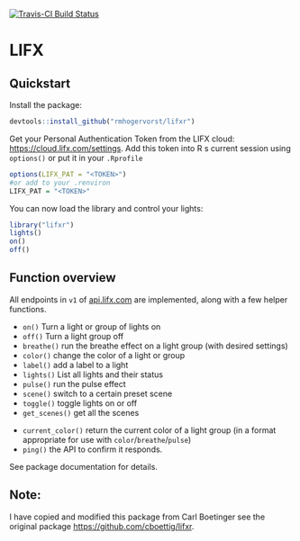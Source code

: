 <!-- README.md is generated from README.Rmd. Please edit that file -->
[![Travis-CI Build Status](https://travis-ci.org/RMHogervorst/lifxr.svg?branch=master)](https://travis-ci.org/RMHogervorst/lifxr)

LIFX
====

Quickstart
----------

Install the package:

``` r
devtools::install_github("rmhogervorst/lifxr")
```

Get your Personal Authentication Token from the LIFX cloud: <https://cloud.lifx.com/settings>. Add this token into R s current session using `options()` or put it in your `.Rprofile`

``` r
options(LIFX_PAT = "<TOKEN>")
#or add to your .renviron
LIFX_PAT = "<TOKEN>"
```

You can now load the library and control your lights:

``` r
library("lifxr")
lights()
on()
off()
```

Function overview
-----------------

All endpoints in `v1` of [api.lifx.com](https://api.lifx.com) are implemented, along with a few helper functions.

-   `on()` Turn a light or group of lights on
-   `off()` Turn a light group off
-   `breathe()` run the breathe effect on a light group (with desired settings)
-   `color()` change the color of a light or group
-   `label()` add a label to a light
-   `lights()` List all lights and their status
-   `pulse()` run the pulse effect
-   `scene()` switch to a certain preset scene
-   `toggle()` toggle lights on or off
-   `get_scenes()` get all the scenes

<!-- API not working? 
- `parse_color()` Return the HSBK for a color string
-->
-   `current_color()` return the current color of a light group (in a format appropriate for use with `color`/`breathe`/`pulse`)
-   `ping()` the API to confirm it responds.

See package documentation for details.

Note:
-----

I have copied and modified this package from Carl Boetinger see the original package <https://github.com/cboettig/lifxr>.

